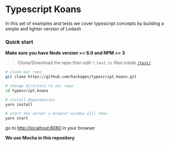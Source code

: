 # Typescript Koans

In this set of examples and tests we cover typescript concepts by building a simple and lighter version of Lodash

### Quick start
**Make sure you have Node version >= 6.0 and NPM >= 3**

> Clone/Download the repo then edit `*.test.ts` files inside [`/test/`](/test/)

```bash
# clone our repo
git clone https://github.com/hackages/typescript.koans.git

# change directory to our repo
cd typescript.koans

# install dependencies
yarn install

# start the server a browser window will show
yarn start

```
go to [http://localhost:8080](http://localhost:8080) in your browser

**We use Mocha in this repository**
